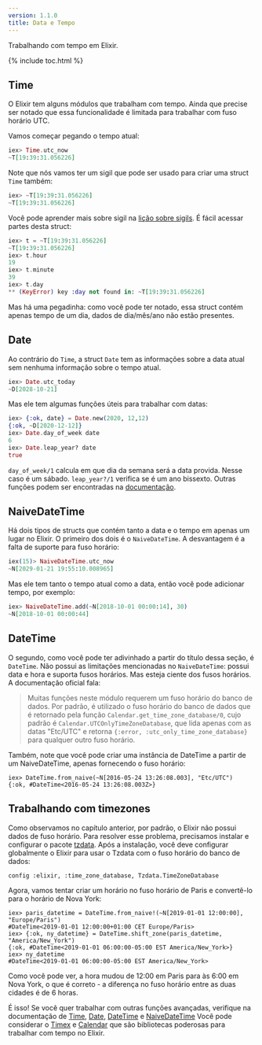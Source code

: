 ```yaml
---
version: 1.1.0
title: Data e Tempo
---
```


Trabalhando com tempo em Elixir.

{% include toc.html %}

## Time

O Elixir tem alguns módulos que trabalham com tempo. 
Ainda que precise ser notado que essa funcionalidade é limitada para trabalhar com fuso horário UTC.

Vamos começar pegando o tempo atual:

```elixir
iex> Time.utc_now
~T[19:39:31.056226]
```

Note que nós vamos ter um sigil que pode ser usado para criar uma struct `Time` também:

```elixir
iex> ~T[19:39:31.056226]
~T[19:39:31.056226]
```

Você pode aprender mais sobre sigil na [lição sobre sigils](../sigils). 
É fácil acessar partes desta struct:

```elixir
iex> t = ~T[19:39:31.056226]
~T[19:39:31.056226]
iex> t.hour
19
iex> t.minute
39
iex> t.day
** (KeyError) key :day not found in: ~T[19:39:31.056226]
```

Mas há uma pegadinha: como você pode ter notado, essa struct contém apenas tempo de um dia, dados de dia/mês/ano não estão presentes.

## Date

Ao contrário do `Time`, a struct `Date` tem as informações sobre a data atual sem nenhuma informação sobre o tempo atual.

```elixir
iex> Date.utc_today
~D[2028-10-21]
```

Mas ele tem algumas funções úteis para trabalhar com datas:

```elixir
iex> {:ok, date} = Date.new(2020, 12,12)
{:ok, ~D[2020-12-12]}
iex> Date.day_of_week date
6
iex> Date.leap_year? date
true
```

`day_of_week/1` calcula em que dia da semana será a data provida. 
Nesse caso é um sábado.
`leap_year?/1` verifica se é um ano bissexto.
Outras funções podem ser encontradas na [documentação](https://hexdocs.pm/elixir/Date.html).

## NaiveDateTime

Há dois tipos de structs que contém tanto a data e o tempo em apenas um lugar no Elixir.
O primeiro dos dois é o `NaiveDateTime`.
A desvantagem é a falta de suporte para fuso horário:

```elixir
iex(15)> NaiveDateTime.utc_now
~N[2029-01-21 19:55:10.008965]
```

Mas ele tem tanto o tempo atual como a data, então você pode adicionar tempo, por exemplo:

```elixir
iex> NaiveDateTime.add(~N[2018-10-01 00:00:14], 30)
~N[2018-10-01 00:00:44]
```

## DateTime

O segundo, como você pode ter adivinhado a partir do título dessa seção, é `DateTime`.
Não possui as limitações mencionadas no `NaiveDateTime`: possui data e hora e suporta fusos horários.
Mas esteja ciente dos fusos horários. A documentação oficial fala:

> Muitas funções neste módulo requerem um fuso horário do banco de dados. Por padrão, é utilizado o fuso horário do banco de dados que é retornado pela função `Calendar.get_time_zone_database/0`, cujo padrão é `Calendar.UTCOnlyTimeZoneDatabase`, que lida apenas com as datas "Etc/UTC" e retorna `{:error, :utc_only_time_zone_database}` para qualquer outro fuso horário.


Também, note que você pode criar uma instância de DateTime a partir de um NaiveDateTime, apenas fornecendo o fuso horário:

``` 
iex> DateTime.from_naive(~N[2016-05-24 13:26:08.003], "Etc/UTC")
{:ok, #DateTime<2016-05-24 13:26:08.003Z>}
```

## Trabalhando com timezones

Como observamos no capítulo anterior, por padrão, o Elixir não possui dados de fuso horário.
Para resolver esse problema, precisamos instalar e configurar o pacote [tzdata](https://github.com/lau/tzdata).
Após a instalação, você deve configurar globalmente o Elixir para usar o Tzdata com o fuso horário do banco de dados:

```
config :elixir, :time_zone_database, Tzdata.TimeZoneDatabase
```

Agora, vamos tentar criar um horário no fuso horário de Paris e convertê-lo para o horário de Nova York:

```
iex> paris_datetime = DateTime.from_naive!(~N[2019-01-01 12:00:00], "Europe/Paris")
#DateTime<2019-01-01 12:00:00+01:00 CET Europe/Paris>
iex> {:ok, ny_datetime} = DateTime.shift_zone(paris_datetime, "America/New_York")
{:ok, #DateTime<2019-01-01 06:00:00-05:00 EST America/New_York>}
iex> ny_datetime
#DateTime<2019-01-01 06:00:00-05:00 EST America/New_York>
```

Como você pode ver, a hora mudou de 12:00 em Paris para às 6:00 em Nova York, o que é correto - a diferença no fuso horário entre as duas cidades é de 6 horas.

É isso! Se você quer trabalhar com outras funções avançadas, verifique na documentação de [Time](https://hexdocs.pm/elixir/Time.html), [Date](https://hexdocs.pm/elixir/Date.html), [DateTime](https://hexdocs.pm/elixir/DateTime.html) e  [NaiveDateTime](https://hexdocs.pm/elixir/NaiveDateTime.html)
Você pode considerar o [Timex](https://github.com/bitwalker/timex) e [Calendar](https://github.com/lau/calendar) que são bibliotecas poderosas para trabalhar com tempo no Elixir.
